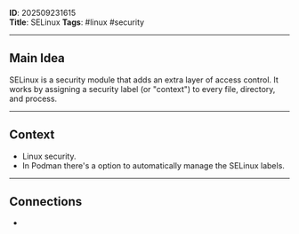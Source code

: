 
**ID**: 202509231615  
**Title**:  SELinux
**Tags**: #linux #security

---

## Main Idea  
SELinux is a security module that adds an extra layer of access control. It works by assigning a security label (or "context") to every file, directory, and process.

---

## Context  
- Linux security.
- In Podman there's a option to automatically manage the SELinux labels.

---

## Connections  
- 

